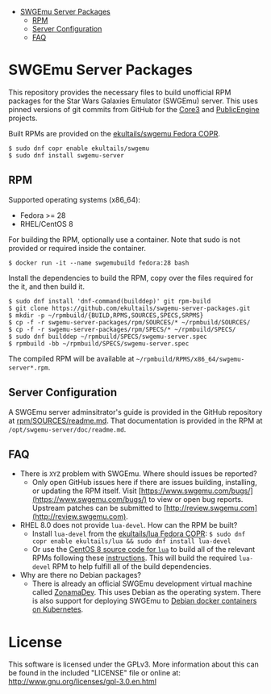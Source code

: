 * [SWGEmu Server Packages](#sgwemu-server-packages)
    * [RPM](#rpm)
    * [Server Configuration](#server-configuration)
    * [FAQ](#faq)


# SWGEmu Server Packages

This repository provides the necessary files to build unofficial RPM packages for the Star Wars Galaxies Emulator (SWGEmu) server. This uses pinned versions of git commits from GitHub for the [Core3](https://github.com/TheAnswer/Core3) and [PublicEngine](https://github.com/TheAnswer/PublicEngine) projects.

Built RPMs are provided on the [ekultails/swgemu Fedora COPR](https://copr.fedorainfracloud.org/coprs/ekultails/swgemu/).

```
$ sudo dnf copr enable ekultails/swgemu
$ sudo dnf install swgemu-server
```


## RPM

Supported operating systems (x86_64):

* Fedora >= 28
* RHEL/CentOS 8

For building the RPM, optionally use a container. Note that sudo is not provided or required inside the container.

```
$ docker run -it --name swgemubuild fedora:28 bash
```

Install the dependencies to build the RPM, copy over the files required for the it, and then build it.

```
$ sudo dnf install 'dnf-command(builddep)' git rpm-build
$ git clone https://github.com/ekultails/swgemu-server-packages.git
$ mkdir -p ~/rpmbuild/{BUILD,RPMS,SOURCES,SPECS,SRPMS}
$ cp -f -r swgemu-server-packages/rpm/SOURCES/* ~/rpmbuild/SOURCES/
$ cp -f -r swgemu-server-packages/rpm/SPECS/* ~/rpmbuild/SPECS/
$ sudo dnf builddep ~/rpmbuild/SPECS/swgemu-server.spec
$ rpmbuild -bb ~/rpmbuild/SPECS/swgemu-server.spec
```

The compiled RPM will be available at `~/rpmbuild/RPMS/x86_64/swgemu-server*.rpm`.


## Server Configuration

A SWGEmu server adminsitrator's guide is provided in the GitHub repository at [rpm/SOURCES/readme.md](rpm/SOURCES/readme.md). That documentation is provided in the RPM at `/opt/swgemu-server/doc/readme.md`.


## FAQ

* There is `XYZ` problem with SWGEmu. Where should issues be reported?
    * Only open GitHub issues here if there are issues building, installing, or updating the RPM itself. Visit [https://www.swgemu.com/bugs/](https://www.swgemu.com/bugs/) to view or open bug reports. Upstream patches can be submitted to [http://review.swgemu.com](http://review.swgemu.com).
* RHEL 8.0 does not provide `lua-devel`. How can the RPM be built?
    * Install `lua-devel` from the [ekultails/lua Fedora COPR](https://copr.fedorainfracloud.org/coprs/ekultails/lua/): `$ sudo dnf copr enable ekultails/lua && sudo dnf install lua-devel`
    * Or use the [CentOS 8 source code for `lua`](https://git.centos.org/rpms/lua/tree/c8) to build all of the relevant RPMs following these [instructions](https://wiki.centos.org/Sources#head-8b5a127334c95d7340a4952ab9622a83988076c0). This will build the required `lua-devel` RPM to help fulfill all of the build dependencies.
* Why are there no Debian packages?
    * There is already an official SWGEmu development virtual machine called [ZonamaDev](https://github.com/Zonama/ZonamaDev). This uses Debian as the operating system. There is also support for deploying SWGEmu to [Debian docker containers on Kubernetes](https://github.com/TheAnswer/Core3/commit/5815f8f975f899f626bf39e8283ae1040f087db7).


# License

This software is licensed under the GPLv3. More information about this can be found in the included "LICENSE" file or online at: http://www.gnu.org/licenses/gpl-3.0.en.html
